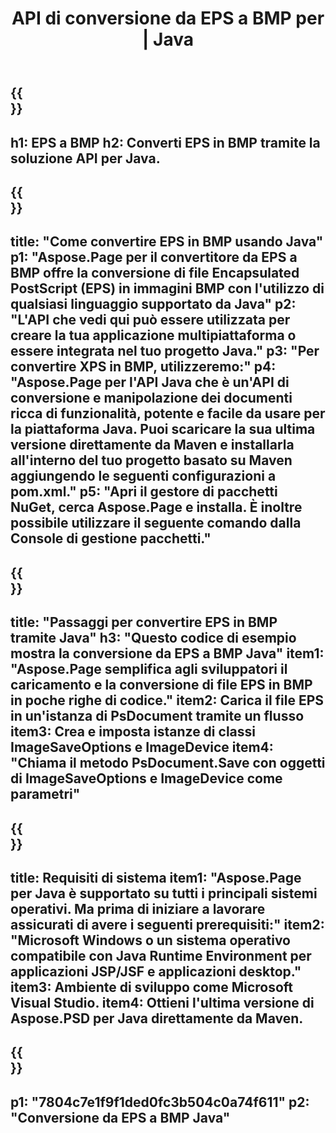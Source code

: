 ﻿---
translation: true
template: /_templates/_conversion-child-java.md
title: API di conversione da EPS a BMP per | Java
url: /java/conversion/eps-to-bmp/
description: Esempio di codice di conversione Java per il formato EPS in file BMP. Utilizzare questo codice di esempio per convertire EPS in BMP all'interno di qualsiasi applicazione basata su Java Web o Desktop.
informat: EPS
outformat: BMP
otherformats: XPS PS
---

{{<section banner>}}
---
h1: EPS a BMP
h2: Converti EPS in BMP tramite la soluzione API per Java.
---

{{<section overview>}}
---
title: "Come convertire EPS in BMP usando Java"
p1: "Aspose.Page per il convertitore da EPS a BMP offre la conversione di file Encapsulated PostScript (EPS) in immagini BMP con l'utilizzo di qualsiasi linguaggio supportato da Java"
p2: "L'API che vedi qui può essere utilizzata per creare la tua applicazione multipiattaforma o essere integrata nel tuo progetto Java."
p3: "Per convertire XPS in BMP, utilizzeremo:"
p4: "Aspose.Page per l'API Java che è un'API di conversione e manipolazione dei documenti ricca di funzionalità, potente e facile da usare per la piattaforma Java. Puoi scaricare la sua ultima versione direttamente da Maven e installarla all'interno del tuo progetto basato su Maven aggiungendo le seguenti configurazioni a pom.xml."
p5: "Apri il gestore di pacchetti NuGet, cerca Aspose.Page e installa. È inoltre possibile utilizzare il seguente comando dalla Console di gestione pacchetti."
---

{{<section feature1>}}
---
title: "Passaggi per convertire EPS in BMP tramite Java"
h3: "Questo codice di esempio mostra la conversione da EPS a BMP Java"
item1: "Aspose.Page semplifica agli sviluppatori il caricamento e la conversione di file EPS in BMP in poche righe di codice."
item2: Carica il file EPS in un'istanza di PsDocument tramite un flusso
item3: Crea e imposta istanze di classi ImageSaveOptions e ImageDevice
item4: "Chiama il metodo PsDocument.Save con oggetti di ImageSaveOptions e ImageDevice come parametri"
---

{{<section feature2>}}
---
title: Requisiti di sistema
item1: "Aspose.Page per Java è supportato su tutti i principali sistemi operativi. Ma prima di iniziare a lavorare assicurati di avere i seguenti prerequisiti:"
item2: "Microsoft Windows o un sistema operativo compatibile con Java Runtime Environment per applicazioni JSP/JSF e applicazioni desktop."
item3: Ambiente di sviluppo come Microsoft Visual Studio.
item4: Ottieni l'ultima versione di Aspose.PSD per Java direttamente da Maven.
---

{{<section gist>}}
---
p1: "7804c7e1f9f1ded0fc3b504c0a74f611"
p2: "Conversione da EPS a BMP Java"
---

